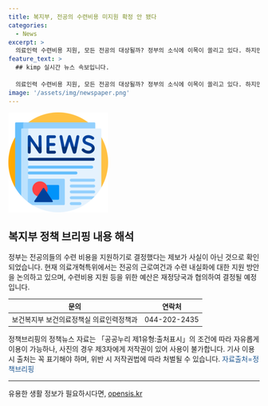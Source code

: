 ```yaml
---
title: 복지부, 전공의 수련비용 미지원 확정 안 됐다
categories:
  - News
excerpt: >
  의료인력 수련비용 지원, 모든 전공의 대상될까? 정부의 소식에 이목이 쏠리고 있다. 하지만 복지부는 이 내용을 부인하며, 전공의 근로여건과 지원방안은 논의 중이라고 전했다. 의료인력 정책에 대한 관심이 뜨겁다. (요약문)
feature_text: >
  ## kimp 실시간 뉴스 속보입니다.

  의료인력 수련비용 지원, 모든 전공의 대상될까? 정부의 소식에 이목이 쏠리고 있다. 하지만 복지부는 이 내용을 부인하며, 전공의 근로여건과 지원방안은 논의 중이라고 전했다. 의료인력 정책에 대한 관심이 뜨겁다. (요약문)
image: '/assets/img/newspaper.png'
---
```


<p><img src="/assets/img/newspaper.png" alt="kimplant 속보" /></p>

<h2 data-ke-size="size26">복지부 정책 브리핑 내용 해석</h2>

<p data-ke-size="size16">정부는 전공의들의 수련 비용을 지원하기로 결정했다는 제보가 사실이 아닌 것으로 확인되었습니다. 현재 의료개혁특위에서는 전공의 근로여건과 수련 내실화에 대한 지원 방안을 논의하고 있으며, 수련비용 지원 등을 위한 예산은 재정당국과 협의하여 결정될 예정입니다.</p>

<table>
<thead>
<tr>
<th>문의</th>
<th>연락처</th>
</tr>
</thead>
<tbody>
<tr>
<td>보건복지부 보건의료정책실 의료인력정책과</td>
<td>044-202-2435</td>
</tr>
</tbody>
</table>

<p data-ke-size="size16">정책브리핑의 정책뉴스 자료는 「공공누리 제1유형:출처표시」의 조건에 따라 자유롭게 이용이 가능하나, 사진의 경우 제3자에게 저작권이 있어 사용이 불가합니다. 기사 이용 시 출처는 꼭 표기해야 하며, 위반 시 저작권법에 따라 처벌될 수 있습니다. <span style="color: #1a5490;">자료출처=정책브리핑 </span></p>

<hr>
유용한 생활 정보가 필요하시다면, <a href="https://opensis.kr" rel="dofollow">opensis.kr</a>


